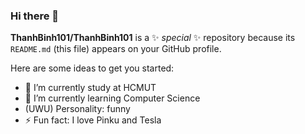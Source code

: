 ### Hi there 👋


**ThanhBinh101/ThanhBinh101** is a ✨ _special_ ✨ repository because its `README.md` (this file) appears on your GitHub profile.

Here are some ideas to get you started:

- 🔭 I’m currently study at HCMUT
- 🌱 I’m currently learning Computer Science
- (UWU) Personality: funny
- ⚡ Fun fact: I love Pinku and Tesla
